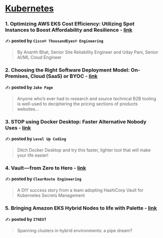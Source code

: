 
<h1><a href=https://medium.com/tag/kubernetes/recommended target="_blank" rel="noopener noreferrer">Kubernetes</a></h1>
<h3>1. Optimizing AWS EKS Cost Efficiency: Utilizing Spot Instances to Boost Affordability and Resilience - <a href="https://medium.com/thousandeyes-engineering/optimizing-aws-eks-cost-efficiency-utilizing-spot-instances-to-boost-affordability-and-resilience-ebcb0b333ce7" target="_blank" rel="noopener noreferrer">link</a></h3>

✍️ **posted by `Cisco® ThousandEyes® Engineering`**

<blockquote>By Ananth Bhat, Senior Site Reliability Engineer and Uday Pani, Senior AI/ML Cloud Engineer</blockquote>

<h3>2. Choosing the Right Software Deployment Model: On-Premises, Cloud (SaaS) or BYOC - <a href="https://medium.com/@jake.page91/choosing-the-right-software-deployment-model-on-premises-cloud-saas-or-byoc-be3304153f09" target="_blank" rel="noopener noreferrer">link</a></h3>

✍️ **posted by `Jake Page`**

<blockquote>Anyone who’s ever had to research and source technical B2B tooling is well-used to deciphering the pricing sections of products websites…</blockquote>

<h3>3. STOP using Docker Desktop: Faster Alternative Nobody Uses - <a href="https://medium.com/gitconnected/stop-using-docker-desktop-faster-alternative-nobody-uses-d36a64af09a6" target="_blank" rel="noopener noreferrer">link</a></h3>

✍️ **posted by `Level Up Coding`**

<blockquote>Ditch Docker Desktop and try this faster, lighter tool that will make your life easier!</blockquote>

<h3>4. Vault — from Zero to Hero - <a href="https://medium.com/clearroute-engineering/vault-from-zero-to-hero-5311f7b7c1f8" target="_blank" rel="noopener noreferrer">link</a></h3>

✍️ **posted by `ClearRoute Engineering`**

<blockquote>A DIY success story from a team adopting HashiCorp Vault for Kubernetes Secrets Management</blockquote>

<h3>5. Bringing Amazon EKS Hybrid Nodes to life with Palette - <a href="https://medium.com/itnext/bringing-amazon-eks-hybrid-nodes-to-life-with-palette-584734449503" target="_blank" rel="noopener noreferrer">link</a></h3>

✍️ **posted by `ITNEXT`**

<blockquote>Spanning clusters in hybrid environments: a pipe dream?</blockquote>

